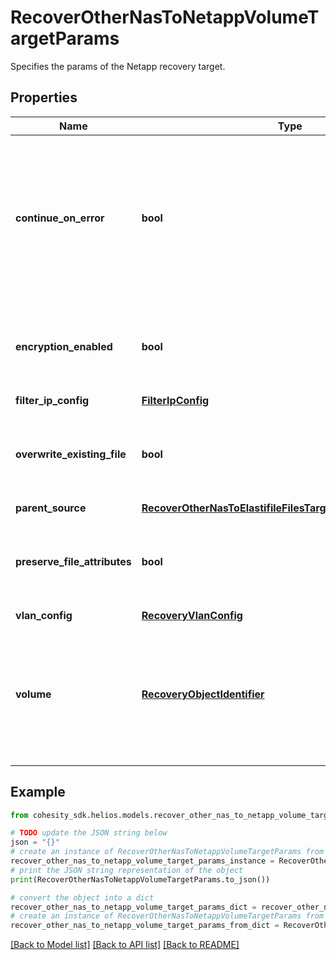 # RecoverOtherNasToNetappVolumeTargetParams

Specifies the params of the Netapp recovery target.

## Properties

Name | Type | Description | Notes
------------ | ------------- | ------------- | -------------
**continue_on_error** | **bool** | Specifies whether to continue recovering other volumes if one of the volumes fails to recover. Default value is false. | [optional] 
**encryption_enabled** | **bool** | Specifies whether encryption should be enabled during recovery. | [optional] 
**filter_ip_config** | [**FilterIpConfig**](FilterIpConfig.md) |  | [optional] 
**overwrite_existing_file** | **bool** | Specifies whether to overwrite existing file/folder during recovery. | [optional] 
**parent_source** | [**RecoverOtherNasToElastifileFilesTargetParamsParentSource**](RecoverOtherNasToElastifileFilesTargetParamsParentSource.md) |  | [optional] 
**preserve_file_attributes** | **bool** | Specifies whether to preserve file/folder attributes during recovery. | [optional] 
**vlan_config** | [**RecoveryVlanConfig**](RecoveryVlanConfig.md) |  | [optional] 
**volume** | [**RecoveryObjectIdentifier**](RecoveryObjectIdentifier.md) | Specifies the id and name of the volume to recover to. This volume will be the target of the recovery. | 

## Example

```python
from cohesity_sdk.helios.models.recover_other_nas_to_netapp_volume_target_params import RecoverOtherNasToNetappVolumeTargetParams

# TODO update the JSON string below
json = "{}"
# create an instance of RecoverOtherNasToNetappVolumeTargetParams from a JSON string
recover_other_nas_to_netapp_volume_target_params_instance = RecoverOtherNasToNetappVolumeTargetParams.from_json(json)
# print the JSON string representation of the object
print(RecoverOtherNasToNetappVolumeTargetParams.to_json())

# convert the object into a dict
recover_other_nas_to_netapp_volume_target_params_dict = recover_other_nas_to_netapp_volume_target_params_instance.to_dict()
# create an instance of RecoverOtherNasToNetappVolumeTargetParams from a dict
recover_other_nas_to_netapp_volume_target_params_from_dict = RecoverOtherNasToNetappVolumeTargetParams.from_dict(recover_other_nas_to_netapp_volume_target_params_dict)
```
[[Back to Model list]](../README.md#documentation-for-models) [[Back to API list]](../README.md#documentation-for-api-endpoints) [[Back to README]](../README.md)


